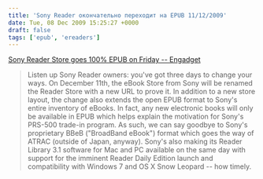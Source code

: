 ```yaml
---
title: 'Sony Reader окончательно переходит на EPUB 11/12/2009'
date: Tue, 08 Dec 2009 15:25:27 +0000
draft: false
tags: ['epub', 'ereaders']
---
```


[Sony Reader Store goes 100% EPUB on Friday -- Engadget](http://www.engadget.com/2009/12/08/sony-reader-store-goes-100-epub-on-friday/?utm_source=twitterfeed&utm_medium=pingfm#)  

> Listen up Sony Reader owners: you've got three days to change your ways. On December 11th, the eBook Store from Sony will be renamed the Reader Store with a new URL to prove it. In addition to a new store layout, the change also extends the open EPUB format to Sony's entire inventory of eBooks. In fact, any new electronic books will only be available in EPUB which helps explain the motivation for Sony's PRS-500 trade-in program. As such, we can say goodbye to Sony's proprietary BBeB ("BroadBand eBook") format which goes the way of ATRAC (outside of Japan, anyway). Sony's also making its Reader Library 3.1 software for Mac and PC available on the same day with support for the imminent Reader Daily Edition launch and compatibility with Windows 7 and OS X Snow Leopard -- how timely.